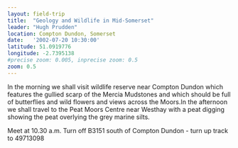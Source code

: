 ```yaml
---
layout: field-trip
title:  "Geology and Wildlife in Mid-Somerset"
leader: "Hugh Prudden"
location: Compton Dundon, Somerset
date:   '2002-07-20 10:30:00'
latitude: 51.0919776
longitude: -2.7395138
#precise zoom: 0.005, inprecise zoom: 0.5
zoom: 0.5
---
```

In the morning we shall visit wildlife reserve near Compton Dundon which features the gullied scarp of the Mercia Mudstones and which should be full of butterflies and wild flowers and views across the Moors.In the afternoon we shall travel to the Peat Moors Centre near Westhay with a peat digging showing the peat overlying the grey marine silts.

Meet at 10.30 a.m. Turn off B3151 south of Compton Dundon - turn up track to 49713098